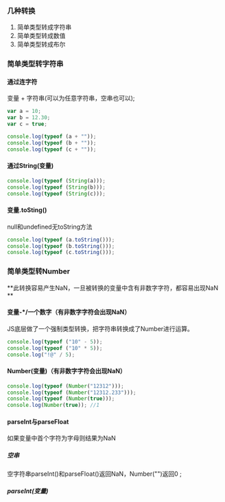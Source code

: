 ### 几种转换
1. 简单类型转成字符串
2. 简单类型转成数值
3. 简单类型转成布尔

### 简单类型转字符串
#### 通过连字符
变量 + 字符串(可以为任意字符串，空串也可以); 

```js
var a = 10;
var b = 12.30;
var c = true;

console.log(typeof (a + ""));
console.log(typeof (b + ""));
console.log(typeof (c + ""));
```

#### 通过String(变量)

```js
console.log(typeof (String(a)));
console.log(typeof (String(b)));
console.log(typeof (String(c)));
```

#### 变量.toSting()
null和undefined无toString方法

```js
console.log(typeof (a.toString()));
console.log(typeof (b.toString()));
console.log(typeof (c.toString()));
```

### 简单类型转Number
**此转换容易产生NaN，一旦被转换的变量中含有非数字字符，都容易出现NaN**

#### 变量-*/一个数字（有非数字字符会出现NaN）
JS底层做了一个强制类型转换，把字符串转换成了Number进行运算。  

```js
console.log(typeof ("10" - 5));
console.log(typeof ("10" * 5));
console.log("!@" / 5);
```

#### Number(变量)（有非数字字符会出现NaN）

```js 
console.log(typeof (Number("12312")));
console.log(typeof (Number("12312.233")));
console.log(typeof (Number(true)));
console.log(Number(true)); //1
```

#### parseInt与parseFloat
如果变量中首个字符为字母则结果为NaN

##### 空串
空字符串parseInt()和parseFloat()返回NaN，Number("")返回0;

##### parseInt(变量)


